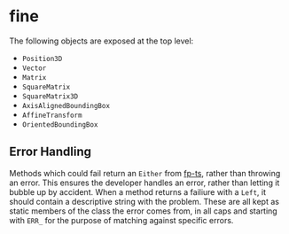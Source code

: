 # fine

The following objects are exposed at the top level:

- `Position3D`
- `Vector`
- `Matrix`
- `SquareMatrix`
- `SquareMatrix3D`
- `AxisAlignedBoundingBox`
- `AffineTransform`
- `OrientedBoundingBox`

## Error Handling
<!-- TODO: links -->
Methods which could fail return an `Either` from [fp-ts](https://github.com/gcanti/fp-ts/blob/master/docs/Either.md), rather than throwing an error. This ensures the developer handles an error, rather than letting it bubble up by accident. When a method returns a failiure with a `Left`, it should contain a descriptive string with the problem. These are all kept as static members of the class the error comes from, in all caps and starting with `ERR_` for the purpose of matching against specific errors. 